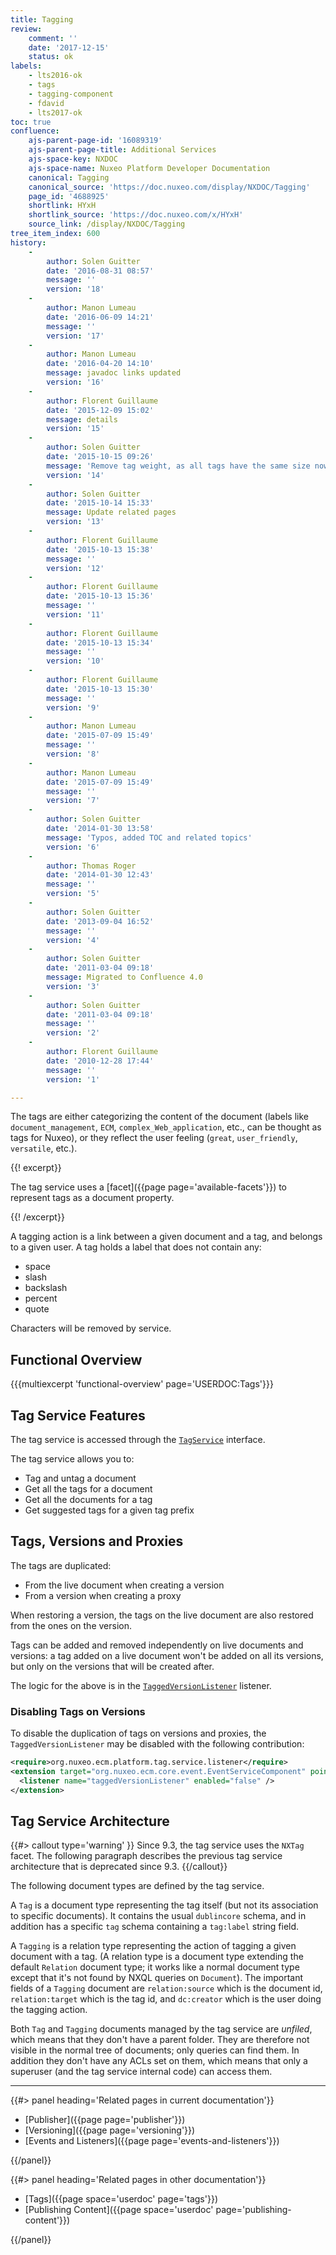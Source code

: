 ```yaml
---
title: Tagging
review:
    comment: ''
    date: '2017-12-15'
    status: ok
labels:
    - lts2016-ok
    - tags
    - tagging-component
    - fdavid
    - lts2017-ok
toc: true
confluence:
    ajs-parent-page-id: '16089319'
    ajs-parent-page-title: Additional Services
    ajs-space-key: NXDOC
    ajs-space-name: Nuxeo Platform Developer Documentation
    canonical: Tagging
    canonical_source: 'https://doc.nuxeo.com/display/NXDOC/Tagging'
    page_id: '4688925'
    shortlink: HYxH
    shortlink_source: 'https://doc.nuxeo.com/x/HYxH'
    source_link: /display/NXDOC/Tagging
tree_item_index: 600
history:
    -
        author: Solen Guitter
        date: '2016-08-31 08:57'
        message: ''
        version: '18'
    -
        author: Manon Lumeau
        date: '2016-06-09 14:21'
        message: ''
        version: '17'
    -
        author: Manon Lumeau
        date: '2016-04-20 14:10'
        message: javadoc links updated
        version: '16'
    -
        author: Florent Guillaume
        date: '2015-12-09 15:02'
        message: details
        version: '15'
    -
        author: Solen Guitter
        date: '2015-10-15 09:26'
        message: 'Remove tag weight, as all tags have the same size now'
        version: '14'
    -
        author: Solen Guitter
        date: '2015-10-14 15:33'
        message: Update related pages
        version: '13'
    -
        author: Florent Guillaume
        date: '2015-10-13 15:38'
        message: ''
        version: '12'
    -
        author: Florent Guillaume
        date: '2015-10-13 15:36'
        message: ''
        version: '11'
    -
        author: Florent Guillaume
        date: '2015-10-13 15:34'
        message: ''
        version: '10'
    -
        author: Florent Guillaume
        date: '2015-10-13 15:30'
        message: ''
        version: '9'
    -
        author: Manon Lumeau
        date: '2015-07-09 15:49'
        message: ''
        version: '8'
    -
        author: Manon Lumeau
        date: '2015-07-09 15:49'
        message: ''
        version: '7'
    -
        author: Solen Guitter
        date: '2014-01-30 13:58'
        message: 'Typos, added TOC and related topics'
        version: '6'
    -
        author: Thomas Roger
        date: '2014-01-30 12:43'
        message: ''
        version: '5'
    -
        author: Solen Guitter
        date: '2013-09-04 16:52'
        message: ''
        version: '4'
    -
        author: Solen Guitter
        date: '2011-03-04 09:18'
        message: Migrated to Confluence 4.0
        version: '3'
    -
        author: Solen Guitter
        date: '2011-03-04 09:18'
        message: ''
        version: '2'
    -
        author: Florent Guillaume
        date: '2010-12-28 17:44'
        message: ''
        version: '1'

---
```

The tags are either categorizing the content of the document (labels like `document_management`, `ECM`, `complex_Web_application`, etc., can be thought as tags for Nuxeo), or they reflect the user feeling (`great`, `user_friendly`, `versatile`, etc.).

{{! excerpt}}

The tag service uses a [facet]({{page page='available-facets'}}) to represent tags as a document property.

{{! /excerpt}}

A tagging action is a link between a given document and a tag, and belongs to a given user.
A tag holds a label that does not contain any:
- space
- slash
- backslash
- percent
- quote

Characters will be removed by service.

## Functional Overview

{{{multiexcerpt 'functional-overview' page='USERDOC:Tags'}}}

## Tag Service Features

The tag service is accessed through the  [`TagService`](http://community.nuxeo.com/api/nuxeo/9.10/javadoc/org/nuxeo/ecm/platform/tag/TagService.html)  interface.

The tag service allows you to:

*   Tag and untag a document
*   Get all the tags for a document
*   Get all the documents for a tag
*   Get suggested tags for a given tag prefix

## Tags, Versions and Proxies

The tags are duplicated:

*   From the live document when creating a version
*   From a version when creating a proxy

When restoring a version, the tags on the live document are also restored from the ones on the version.

Tags can be added and removed independently on live documents and versions: a tag added on a live document won't be added on all its versions, but only on the versions that will be created after.

The logic for the above is in the  [`TaggedVersionListener`](http://community.nuxeo.com/api/nuxeo/9.10/javadoc/org/nuxeo/ecm/platform/tag/TaggedVersionListener.html) listener.

### Disabling Tags on Versions

To disable the duplication of tags on versions and proxies, the `TaggedVersionListener` may be disabled with the following contribution:

```xml
<require>org.nuxeo.ecm.platform.tag.service.listener</require>
<extension target="org.nuxeo.ecm.core.event.EventServiceComponent" point="listener">
  <listener name="taggedVersionListener" enabled="false" />
</extension>
```
## Tag Service Architecture

 {{#> callout type='warning' }}
 Since 9.3, the tag service uses the `NXTag` facet. The following paragraph describes the previous tag service architecture that is deprecated since 9.3.
 {{/callout}}

The following document types are defined by the tag service.

A `Tag` is a document type representing the tag itself (but not its association to specific documents). It contains the usual `dublincore` schema, and in addition has a specific `tag` schema containing a `tag:label` string field.

A `Tagging` is a relation type representing the action of tagging a given document with a tag. (A relation type is a document type extending the default `Relation` document type; it works like a normal document type except that it's not found by NXQL queries on `Document`). The important fields of a `Tagging` document are `relation:source` which is the document id, `relation:target` which is the tag id, and `dc:creator` which is the user doing the tagging action.

Both `Tag` and `Tagging` documents managed by the tag service are _unfiled_, which means that they don't have a parent folder. They are therefore not visible in the normal tree of documents; only queries can find them. In addition they don't have any ACLs set on them, which means that only a superuser (and the tag service internal code) can access them.

* * *

<div class="row" data-equalizer data-equalize-on="medium"><div class="column medium-6">{{#> panel heading='Related pages in current documentation'}}

- [Publisher]({{page page='publisher'}})
- [Versioning]({{page page='versioning'}})
- [Events and Listeners]({{page page='events-and-listeners'}})

{{/panel}}</div><div class="column medium-6">{{#> panel heading='Related pages in other documentation'}}

- [Tags]({{page space='userdoc' page='tags'}})
- [Publishing Content]({{page space='userdoc' page='publishing-content'}})

{{/panel}}</div></div>
